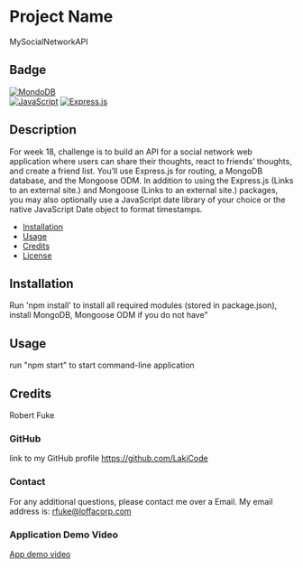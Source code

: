 # Project Name

MySocialNetworkAPI

## Badge

[![MondoDB](https://img.shields.io/badge/MySQL-%23E34F26.svg?style=for-the-badge&logo=MongoDB&logoColor=white)](https://shields.io/)  
[![JavaScript](https://img.shields.io/badge/inquirer-%231572B6.svg?style=for-the-badge&logo=JavaScript&logoColor=white)](https://shields.io/)
[![Express.js](https://img.shields.io/badge/express.js-%23404d59.svg?style=for-the-badge&logo=express&logoColor=%2361DAFB)](https://shields.io/)

## Description

For week 18, challenge is to build an API for a social network web application where users can share their thoughts, react to friends’ thoughts, and create a friend list. You’ll use Express.js for routing, a MongoDB database, and the Mongoose ODM. In addition to using the Express.js (Links to an external site.) and Mongoose (Links to an external site.) packages, you may also optionally use a JavaScript date library of your choice or the native JavaScript Date object to format timestamps.

- [Installation](#installation)
- [Usage](#usage)
- [Credits](#credits)
- [License](#license)

## Installation

Run 'npm install' to install all required modules (stored in package.json), install MongoDB, Mongoose ODM if you do not have"

## Usage

run "npm start" to start command-line application

## Credits

Robert Fuke

### GitHub

link to my GitHub profile
https://github.com/LakiCode

### Contact

For any additional questions, please contact me over a Email.
My email address is:
rfuke@loffacorp.com

### Application Demo Video

<a href="https://drive.google.com/file/d/1bq61wWj0gQauiBhyWpxELLKFiaiz_jjt/view" target="_blank">App demo video</a>
